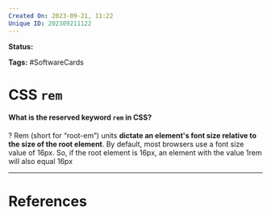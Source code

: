 ```yaml
---
Created On: 2023-09-21, 11:22
Unique ID: 202309211122
---
```

**Status:** 

**Tags:** #SoftwareCards 

# CSS `rem`

#### What is the reserved keyword `rem` in CSS?
?
Rem (short for “root-em”) units **dictate an element's font size relative to the size of the root element**. By default, most browsers use a font size value of 16px. So, if the root element is 16px, an element with the value 1rem will also equal 16px
<!--SR:!2023-09-22,1,230-->


---
# References
